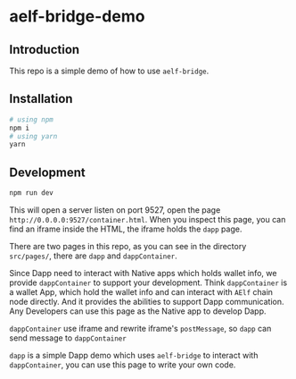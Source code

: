 # aelf-bridge-demo

## Introduction

This repo is a simple demo of how to use `aelf-bridge`.

## Installation

```bash
# using npm
npm i
# using yarn
yarn
```

## Development

```bash
npm run dev
```

This will open a server listen on port 9527, open the page `http://0.0.0.0:9527/container.html`. When you inspect this page, you can find an iframe inside the HTML,
the iframe holds the `dapp` page.

There are two pages in this repo, as you can see in the directory `src/pages/`, there are `dapp` and `dappContainer`.

Since Dapp need to interact with Native apps which holds wallet info, we provide `dappContainer` to support your development.
Think `dappContainer` is a wallet App, which hold the wallet info and can interact with `AElf` chain node directly.
And it provides the abilities to support Dapp communication. Any Developers can use this page as the Native app to develop Dapp.

`dappContainer` use iframe and rewrite iframe's `postMessage`, so `dapp` can send message to `dappContainer`

`dapp` is a simple Dapp demo which uses `aelf-bridge` to interact with `dappContainer`, you can use this page to write your own code.

